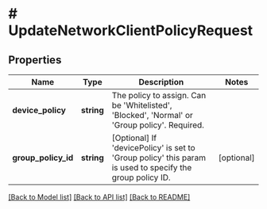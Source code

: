 # # UpdateNetworkClientPolicyRequest

## Properties

Name | Type | Description | Notes
------------ | ------------- | ------------- | -------------
**device_policy** | **string** | The policy to assign. Can be &#39;Whitelisted&#39;, &#39;Blocked&#39;, &#39;Normal&#39; or &#39;Group policy&#39;. Required. |
**group_policy_id** | **string** | [Optional] If &#39;devicePolicy&#39; is set to &#39;Group policy&#39; this param is used to specify the group policy ID. | [optional]

[[Back to Model list]](../../README.md#models) [[Back to API list]](../../README.md#endpoints) [[Back to README]](../../README.md)
